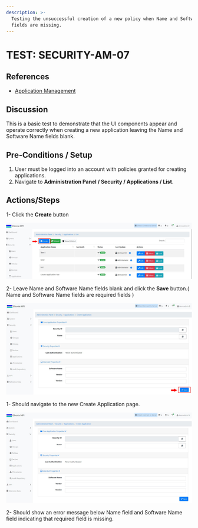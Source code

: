 ```yaml
---
description: >-
  Testing the unsuccessful creation of a new policy when Name and Software Name
  fields are missing.
---
```


# TEST: SECURITY-AM-07

## References

* [Application Management](../../../../../operations/security-administration/application-management.md)

## Discussion

This is a basic test to demonstrate that the UI components appear and operate correctly when creating a new application leaving the Name and Software Name fields blank.



## **Pre-Conditions / Setup**

1. User must be logged into an account with policies granted for creating applications.
2. Navigate to **Administration Panel / Security / Applications / List**.

## Actions/Steps

1- Click the **Create** button

![](../../../../../../.gitbook/assets/1%20%289%29.jpg)

2- Leave Name and Software Name fields blank and click the **Save** button.\( Name and Software Name fields are required fields \) 

![](../../../../../../.gitbook/assets/3%20%2814%29.jpg)

1- Should navigate to the new Create Application page.

![](../../../../../../.gitbook/assets/2%20%285%29.jpg)

2- Should show an error message below Name field and Software Name field indicating that required field is missing.

